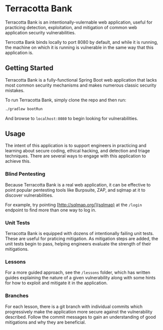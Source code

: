 # Terracotta Bank

Terracotta Bank is an intentionally-vulernable web application, useful for practicing detection, exploitation, and mitigation of common web application security vulnerabilities.

Terrcotta Bank binds locally to port 8080 by default, and while it is running, the machine on which it is running is vulnerable in the same way that this application is.

## Getting Started

Terracotta Bank is a fully-functional Spring Boot web application that lacks most common security mechanisms and makes numerous classic security mistakes.
 
To run Terracotta Bank, simply clone the repo and then run:

```bash
./gradlew bootRun
```

And browse to `localhost:8080` to begin looking for vulnerabilities.

## Usage

The intent of this application is to support engineers in practicing and learning about secure coding, ethical hacking, and detection and triage techniques. There are several ways to engage with this application to achieve this.

### Blind Pentesting

Because Terracotta Bank is a real web application, it can be effective to point popular pentesting tools like Burpsuite, ZAP, and sqlmap at it to discover vulnerabilities.

For example, try pointing [http://sqlmap.org/](sqlmap) at the `/login` endpoint to find more than one way to log in.

### Unit Tests

Terracotta Bank is equipped with dozens of intentionally failing unit tests. These are useful for praticing mitigation. As mitigation steps are added, the unit tests begin to pass, helping engineers evaluate the strength of their mitigations.

### Lessons

For a more guided approach, see the `/lessons` folder, which has written guides explaining the nature of a given vulnerability along with some hints for how to exploit and mitigate it in the application.
 
### Branches

For each lesson, there is a git branch with individual commits which progressively make the application more secure against the vulnerability described. Follow the commit messages to gain an understanding of good mitigations and why they are beneficial.

